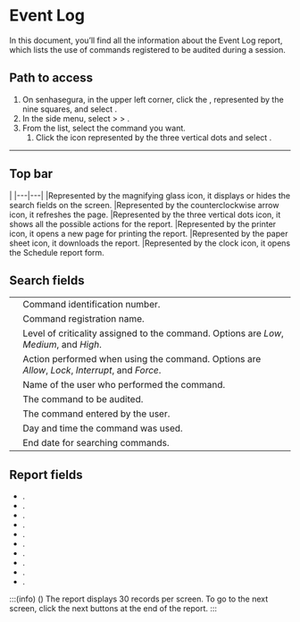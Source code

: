 # Event Log 

In this document, you’ll find all the information about the Event Log report, which lists the use of commands registered to be audited during a session.


## Path to access

1. On senhasegura, in the upper left corner, click the , represented by the nine squares, and select .
2. In the side menu, select  >  > .
3. From the list, select the command you want.
    1. Click the icon represented by the three vertical dots and select .

---
## Top bar
|
|---|---|
|Represented by the magnifying glass icon, it displays or hides the search fields on the screen.
|Represented by the counterclockwise arrow icon, it refreshes the page.
|Represented by the three vertical dots icon, it shows all the possible actions for the report.
|Represented by the printer icon, it opens a new page for printing the report.
|Represented by the paper sheet icon, it downloads the report.
|Represented by the clock icon, it opens the Schedule report form.


## Search fields

| | |
| ------------- | ---------------------------------------------------- |
|   | Command identification number.|
| | Command registration name.|
|    | Level of criticality assigned to the command. Options are *Low*, *Medium*, and *High*. |
|  | Action performed when using the command. Options are *Allow*, *Lock*, *Interrupt*, and *Force*. |
|     | Name of the user who performed the command.|
|  | The command to be audited.|
|  | The command entered by the user.|
|     | Day and time the command was used.|
|          | End date for searching commands.|


## Report fields

* .
* .
* .
* .
* .
* .
* .
* .
* .
* .

:::(info) ()
The report displays 30 records per screen. To go to the next screen, click the next buttons at the end of the report.
:::
